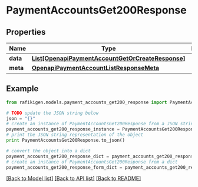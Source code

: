 # PaymentAccountsGet200Response


## Properties
Name | Type | Description | Notes
------------ | ------------- | ------------- | -------------
**data** | [**List[OpenapiPaymentAccountGetOrCreateResponse]**](OpenapiPaymentAccountGetOrCreateResponse.md) |  | [optional] 
**meta** | [**OpenapiPaymentAccountListResponseMeta**](OpenapiPaymentAccountListResponseMeta.md) |  | [optional] 

## Example

```python
from rafikigen.models.payment_accounts_get200_response import PaymentAccountsGet200Response

# TODO update the JSON string below
json = "{}"
# create an instance of PaymentAccountsGet200Response from a JSON string
payment_accounts_get200_response_instance = PaymentAccountsGet200Response.from_json(json)
# print the JSON string representation of the object
print PaymentAccountsGet200Response.to_json()

# convert the object into a dict
payment_accounts_get200_response_dict = payment_accounts_get200_response_instance.to_dict()
# create an instance of PaymentAccountsGet200Response from a dict
payment_accounts_get200_response_form_dict = payment_accounts_get200_response.from_dict(payment_accounts_get200_response_dict)
```
[[Back to Model list]](../README.md#documentation-for-models) [[Back to API list]](../README.md#documentation-for-api-endpoints) [[Back to README]](../README.md)


